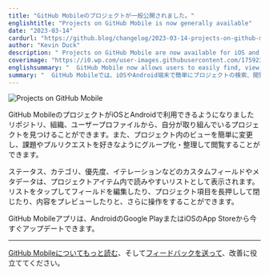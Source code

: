 ```yaml
---
title: "GitHub Mobileのプロジェクトが一般公開されました。"
englishtitle: "Projects on GitHub Mobile is now generally available"
date: "2023-03-14"
cardurl: "https://github.blog/changelog/2023-03-14-projects-on-github-mobile-is-now-generally-available"
author: "Kevin Duck"
description: " Projects on GitHub Mobile are now available for iOS and Android! Find the projects you're working on through a repository, organization, or from your user profile. You can also easily change views in a project to browse your issues and pull requests grouped and organized just as you like.  Custom fields and metadata, such as status, category, priority, and iteration, are displayed as an easy-to-read list within a project item. Simply tap on the list to edit the fields, or long-press on a project item for further actions like closing it or previewing its content.  Update your GitHub Mobile apps today from the Android Google Play or iOS App Store.  Read more about GitHub Mobile and send us your feedback to help us improve.  "
coverimage: "https://i0.wp.com/user-images.githubusercontent.com/17592342/223131985-d0450fa8-3072-453d-ae9d-57c8dac6e6b6.png?ssl=1"
englishsummary: "  GitHub Mobile now allows users to easily find, view, and edit projects on iOS and Android devices."
summary: "  GitHub Mobileでは、iOSやAndroid端末で簡単にプロジェクトの検索、閲覧、編集ができるようになりました。"
---
```


<p><img decoding="async" alt="Projects on GitHub Mobile" src="https://i0.wp.com/user-images.githubusercontent.com/17592342/223131985-d0450fa8-3072-453d-ae9d-57c8dac6e6b6.png?ssl=1" data-recalc-dims="1"></p>
<p>GitHub MobileのプロジェクトがiOSとAndroidで利用できるようになりましたリポジトリ、組織、ユーザープロファイルから、自分が取り組んでいるプロジェクトを見つけることができます。また、プロジェクト内のビューを簡単に変更し、課題やプルリクエストを好きなようにグループ化・整理して閲覧することができます。</p>
<p>ステータス、カテゴリ、優先度、イテレーションなどのカスタムフィールドやメタデータは、プロジェクトアイテム内で読みやすいリストとして表示されます。リストをタップしてフィールドを編集したり、プロジェクト項目を長押しして閉じたり、内容をプレビューしたりと、さらに操作をすることができます。</p>
<p>GitHub Mobileアプリは、AndroidのGoogle PlayまたはiOSのApp Storeから今すぐアップデートできます。</p>
<hr>
<p><a href="https://github.com/mobile">GitHub Mobileについてもっと読む</a>、そして<a href="https://github.com/orgs/community/discussions/categories/mobile">フィードバックを送って</a>、改善に役立ててください。</p>


